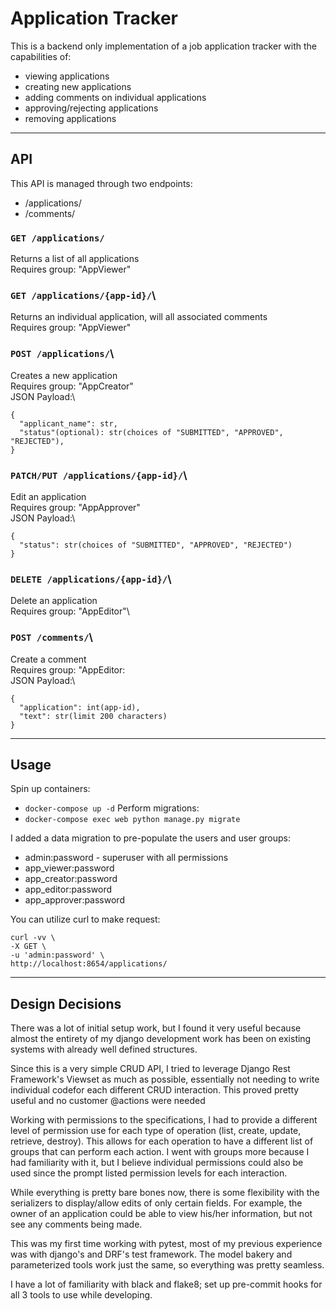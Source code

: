 # Application Tracker

This is a backend only implementation of a job application tracker with the capabilities of:
- viewing applications
- creating new applications
- adding comments on individual applications
- approving/rejecting applications
- removing applications
  
---

## API
This API is managed through two endpoints:
- /applications/
- /comments/

  

### `GET /applications/`

Returns a list of all applications\
Requires group: "AppViewer"

### `GET /applications/{app-id}/`\
Returns an individual application, will all associated comments\
Requires group: "AppViewer"

### `POST /applications/`\
Creates a new application\
Requires group: "AppCreator"\
JSON Payload:\
```
{
  "applicant_name": str,
  "status"(optional): str(choices of "SUBMITTED", "APPROVED", "REJECTED"),
}
```

### `PATCH/PUT /applications/{app-id}/`\
Edit an application\
Requires group: "AppApprover"\
JSON Payload:\
```
{
  "status": str(choices of "SUBMITTED", "APPROVED", "REJECTED")
}
```

### `DELETE /applications/{app-id}/`\
Delete an application\
Requires group: "AppEditor"\

### `POST /comments/`\
Create a comment\
Requires group: "AppEditor:\
JSON Payload:\
```
{
  "application": int(app-id),
  "text": str(limit 200 characters)
}
```

---
## Usage

Spin up containers:
- `docker-compose up -d`
Perform migrations:
- `docker-compose exec web python manage.py migrate`

I added a data migration to pre-populate the users and user groups:
- admin:password - superuser with all permissions
- app_viewer:password
- app_creator:password
- app_editor:password
- app_approver:password


You can utilize curl to make request:
```
curl -vv \
-X GET \
-u 'admin:password' \
http://localhost:8654/applications/
```

---
## Design Decisions

There was a lot of initial setup work, but I found it very useful because almost the entirety of my django development work has
been on existing systems with already well defined structures.

Since this is a very simple CRUD API, I tried to leverage Django Rest Framework's Viewset as much as possible, essentially not
needing to write individual codefor each different CRUD interaction. This proved pretty useful and no customer @actions were needed

Working with permissions to the specifications, I had to provide a different level of permission use for each type of operation
(list, create, update, retrieve, destroy). This allows for each operation to have a different list of groups that can perform
each action. I went with groups more because I had familiarity with it, but I believe individual permissions could also be used
since the prompt listed permission levels for each interaction.

While everything is pretty bare bones now, there is some flexibility with the serializers to display/allow edits of only certain
fields. For example, the owner of an application could be able to view his/her information, but not see any comments being made.

This was my first time working with pytest, most of my previous experience was with django's and DRF's test framework. The model
bakery and parameterized tools work just the same, so everything was pretty seamless.

I have a lot of familiarity with black and flake8; set up pre-commit hooks for all 3 tools to use while developing.
